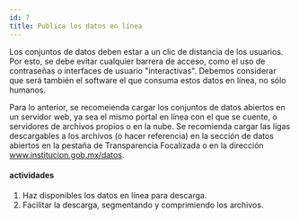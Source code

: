 ```yaml
---
id: 7
title: Publica los datos en línea
---
```


Los conjuntos de datos deben estar a un clic de distancia de los usuarios. Por esto, se debe evitar cualquier barrera de acceso, como el uso de contraseñas o interfaces de usuario "interactivas". Debemos considerar que será también el software el que consuma estos datos en línea, no sólo humanos.

Para lo anterior, se recomeienda cargar los conjuntos de datos abiertos en un servidor web, ya sea el mismo portal en línea con el que se cuente, o servidores de archivos propios o en la nube. Se recomienda cargar las ligas descargables a los archivos (o hacer referencia) en la sección de datos abiertos en la pestaña de Transparencia Focalizada o en la dirección www.institucion.gob.mx/datos.

#### actividades
1. Haz disponibles los datos en línea para descarga.
2. Facilitar la descarga, segmentando y comprimiendo los archivos.

